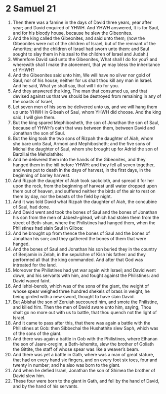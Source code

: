 ﻿# 2 Samuel 21
1. Then there was a famine in the days of David three years, year after year; and David enquired of YHWH. And YHWH answered, It is for Saul, and for his bloody house, because he slew the Gibeonites. 
2. And the king called the Gibeonites, and said unto them; (now the Gibeonites were not of the children of Israel, but of the remnant of the Amorites; and the children of Israel had sworn unto them: and Saul sought to slay them in his zeal to the children of Israel and Judah.) 
3. Wherefore David said unto the Gibeonites, What shall I do for you? and wherewith shall I make the atonement, that ye may bless the inheritance of YHWH? 
4. And the Gibeonites said unto him, We will have no silver nor gold of Saul, nor of his house; neither for us shalt thou kill any man in Israel. And he said, What ye shall say, that will I do for you. 
5. And they answered the king, The man that consumed us, and that devised against us that we should be destroyed from remaining in any of the coasts of Israel, 
6. Let seven men of his sons be delivered unto us, and we will hang them up unto YHWH in Gibeah of Saul, whom YHWH did choose. And the king said, I will give them. 
7. But the king spared Mephibosheth, the son of Jonathan the son of Saul, because of YHWH’s oath that was between them, between David and Jonathan the son of Saul. 
8. But the king took the two sons of Rizpah the daughter of Aiah, whom she bare unto Saul, Armoni and Mephibosheth; and the five sons of Michal the daughter of Saul, whom she brought up for Adriel the son of Barzillai the Meholathite: 
9. And he delivered them into the hands of the Gibeonites, and they hanged them in the hill before YHWH: and they fell all seven together, and were put to death in the days of harvest, in the first days, in the beginning of barley harvest. 
10.  And Rizpah the daughter of Aiah took sackcloth, and spread it for her upon the rock, from the beginning of harvest until water dropped upon them out of heaven, and suffered neither the birds of the air to rest on them by day, nor the beasts of the field by night. 
11. And it was told David what Rizpah the daughter of Aiah, the concubine of Saul, had done. 
12.  And David went and took the bones of Saul and the bones of Jonathan his son from the men of Jabesh-gilead, which had stolen them from the street of Beth-shan, where the Philistines had hanged them, when the Philistines had slain Saul in Gilboa: 
13. And he brought up from thence the bones of Saul and the bones of Jonathan his son; and they gathered the bones of them that were hanged. 
14. And the bones of Saul and Jonathan his son buried they in the country of Benjamin in Zelah, in the sepulchre of Kish his father: and they performed all that the king commanded. And after that God was intreated for the land. 
15.  Moreover the Philistines had yet war again with Israel; and David went down, and his servants with him, and fought against the Philistines: and David waxed faint. 
16. And Ishbi-benob, which was of the sons of the giant, the weight of whose spear weighed three hundred shekels of brass in weight, he being girded with a new sword, thought to have slain David. 
17. But Abishai the son of Zeruiah succoured him, and smote the Philistine, and killed him. Then the men of David sware unto him, saying, Thou shalt go no more out with us to battle, that thou quench not the light of Israel. 
18. And it came to pass after this, that there was again a battle with the Philistines at Gob: then Sibbechai the Hushathite slew Saph, which was of the sons of the giant. 
19. And there was again a battle in Gob with the Philistines, where Elhanan the son of Jaare-oregim, a Beth-lehemite, slew the brother of Goliath the Gittite, the staff of whose spear was like a weaver’s beam. 
20. And there was yet a battle in Gath, where was a man of great stature, that had on every hand six fingers, and on every foot six toes, four and twenty in number; and he also was born to the giant. 
21. And when he defied Israel, Jonathan the son of Shimea the brother of David slew him. 
22. These four were born to the giant in Gath, and fell by the hand of David, and by the hand of his servants. 
